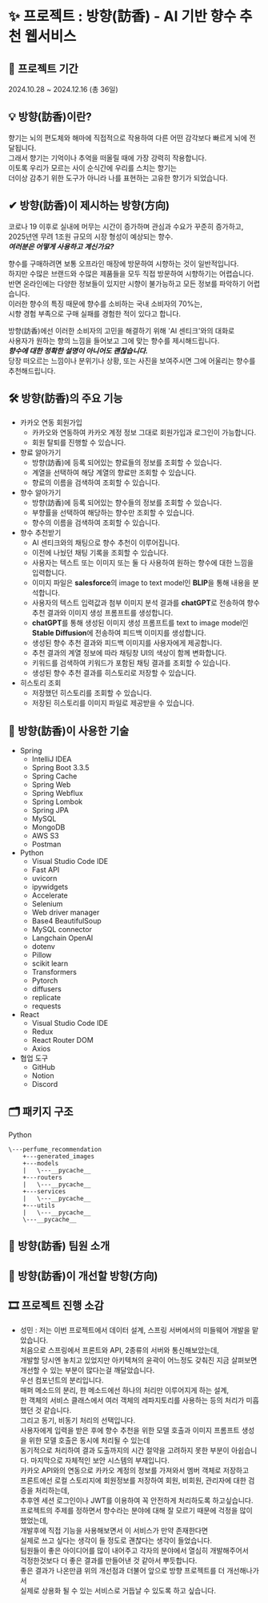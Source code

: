 # ✨ 프로젝트 : 방향(訪香) - AI 기반 향수 추천 웹서비스

## 📅 프로젝트 기간
2024.10.28 ~ 2024.12.16 (총 36일)

## 💡 방향(訪香)이란?
향기는 뇌의 편도체와 해마에 직접적으로 작용하여 다른 어떤 감각보다 빠르게 뇌에 전달됩니다.   
그래서 향기는 기억이나 추억을 떠올릴 때에 가장 강력히 작용합니다.   
이토록 우리가 모르는 사이 순식간에 우리를 스치는 향기는   
더이상 감추기 위한 도구가 아니라 나를 표현하는 고유한 향기가 되었습니다.

## ✔ 방향(訪香)이 제시하는 방향(方向)
코로나 19 이후로 실내에 머무는 시간이 증가하며 관심과 수요가 꾸준히 증가하고,   
2025년엔 무려 1조원 규모의 시장 형성이 예상되는 향수.   
***여러분은 어떻게 사용하고 계신가요?***

향수를 구매하려면 보통 오프라인 매장에 방문하여 시향하는 것이 일반적입니다.   
하지만 수많은 브랜드와 수많은 제품들을 모두 직접 방문하여 시향하기는 어렵습니다.   
반면 온라인에는 다양한 정보들이 있지만 시향이 불가능하고 모든 정보를 파악하기 어렵습니다.   
이러한 향수의 특징 때문에 향수를 소비하는 국내 소비자의 70%는,   
시향 경험 부족으로 구매 실패를 경험한 적이 있다고 합니다.   

방향(訪香)에선 이러한 소비자의 고민을 해결하기 위해 'AI 센티크'와의 대화로   
사용자가 원하는 향의 느낌을 들어보고 그에 맞는 향수를 제시해드립니다.   
***향수에 대한 정확한 설명이 아니어도 괜찮습니다.***   
당장 떠오르는 느낌이나 분위기나 상황, 또는 사진을 보여주시면 그에 어울리는 향수를 추천해드립니다.

## 🛠 방향(訪香)의 주요 기능
* 카카오 연동 회원가입
  + 카카오와 연동하여 카카오 계정 정보 그대로 회원가입과 로그인이 가능합니다.
  + 회원 탈퇴를 진행할 수 있습니다.
* 향료 알아가기
  + 방향(訪香)에 등록 되어있는 향료들의 정보를 조회할 수 있습니다.
  + 계열을 선택하여 해당 계열의 향료만 조회할 수 있습니다.
  + 향료의 이름을 검색하여 조회할 수 있습니다.
* 향수 알아가기
  + 방향(訪香)에 등록 되어있는 향수들의 정보를 조회할 수 있습니다.
  + 부향률을 선택하여 해당하는 향수만 조회할 수 있습니다.
  + 향수의 이름을 검색하여 조회할 수 있습니다.
* 향수 추천받기
  + AI 센티크와의 채팅으로 향수 추천이 이루어집니다.
  + 이전에 나눴던 채팅 기록을 조회할 수 있습니다.
  + 사용자는 텍스트 또는 이미지 또는 둘 다 사용하여 원하는 향수에 대한 느낌을 입력합니다.
  + 이미지 파일은 **salesforce**의 image to text model인 **BLIP**을 통해 내용을 분석합니다.
  + 사용자의 텍스트 입력값과 첨부 이미지 분석 결과를 **chatGPT**로 전송하여 향수 추천 결과와 이미지 생성 프롬프트를 생성합니다.
  + **chatGPT**를 통해 생성된 이미지 생성 프롬프트를 text to image model인 **Stable Diffusion**에 전송하여 피드백 이미지를 생성합니다.
  + 생성된 향수 추천 결과와 피드백 이미지를 사용자에게 제공합니다.
  + 추천 결과의 계열 정보에 따라 채팅창 UI의 색상이 함께 변화합니다.
  + 키워드를 검색하여 키워드가 포함된 채팅 결과를 조회할 수 있습니다.
  + 생성된 향수 추천 결과를 히스토리로 저장할 수 있습니다.
* 히스토리 조회
  + 저장했던 히스토리를 조회할 수 있습니다.
  + 저장된 히스토리를 이미지 파일로 제공받을 수 있습니다.
 
## 🥽 방향(訪香)이 사용한 기술
* Spring
  + IntelliJ IDEA
  + Spring Boot 3.3.5
  + Spring Cache
  + Spring Web
  + Spring Webflux
  + Spring Lombok
  + Spring JPA
  + MySQL
  + MongoDB
  + AWS S3
  + Postman
* Python
  + Visual Studio Code IDE
  + Fast API
  + uvicorn
  + ipywidgets
  + Accelerate
  + Selenium
  + Web driver manager
  + Base4 BeautifulSoup
  + MySQL connector
  + Langchain OpenAI
  + dotenv
  + Pillow
  + scikit learn
  + Transformers
  + Pytorch
  + diffusers
  + replicate
  + requests
* React
  + Visual Studio Code IDE
  + Redux
  + React Router DOM
  + Axios
* 협업 도구
  + GitHub
  + Notion
  + Discord
 
## 🗂 패키지 구조
Python
```
\---perfume_recommendation
    +---generated_images
    +---models
    |   \---__pycache__
    +---routers
    |   \---__pycache__
    +---services
    |   \---__pycache__
    +---utils
    |   \---__pycache__
    \---__pycache__
```

## 🤲 방향(訪香) 팀원 소개

## 📐 방향(訪香)이 개선할 방향(方向)

## 🎞 프로젝트 진행 소감
* 성민 : 저는 이번 프로젝트에서 데이터 설계, 스프링 서버에서의 미들웨어 개발을 맡았습니다.   
처음으로 스프링에서 프론트와 API, 2종류의 서버와 통신해보았는데,   
개발할 당시엔 놓치고 있었지만 아키텍쳐의 윤곽이 어느정도 갖춰진 지금 살펴보면   
개선할 수 있는 부분이 많다는걸 깨달았습니다.   
우선 컴포넌트의 분리입니다.   
매퍼 메소드의 분리, 한 메소드에선 하나의 처리만 이루어지게 하는 설계,   
한 객체의 서비스 클래스에서 여러 객체의 레파지토리를 사용하는 등의 처리가 미흡했던 것 같습니다.   
그리고 동기, 비동기 처리의 선택입니다.   
사용자에게 입력을 받은 후에 향수 추천을 위한 모델 호출과 이미지 프롬프트 생성을 위한 모델 호출은 동시에 처리될 수 있는데   
동기적으로 처리하여 결과 도출까지의 시간 절약을 고려하지 못한 부분이 아쉽습니다.
마지막으로 자체적인 보안 시스템의 부재입니다.   
카카오 API와의 연동으로 카카오 계정의 정보를 가져와서 멤버 객체로 저장하고   
프론트에선 로컬 스토리지에 회원정보를 저장하여 회원, 비회원, 관리자에 대한 검증을 처리하는데,   
추후엔 세션 로그인이나 JWT를 이용하여 꼭 안전하게 처리하도록 하고싶습니다.   
프로젝트의 주제를 정하면서 향수라는 분야에 대해 잘 모르기 때문에 걱정을 많이 했었는데,   
개발후에 직접 기능을 사용해보면서 이 서비스가 만약 존재한다면   
실제로 쓰고 싶다는 생각이 들 정도로 괜찮다는 생각이 들었습니다.   
팀원들이 좋은 아이디어를 많이 내어주고 각자의 분야에서 열심히 개발해주어서   
걱정한것보다 더 좋은 결과를 만들어낸 것 같아서 뿌듯합니다.   
좋은 결과가 나온만큼 위의 개선점과 더불어 앞으로 방향 프로젝트를 더 개선해나가서   
실제로 상용화 될 수 있는 서비스로 거듭날 수 있도록 하고 싶습니다.
